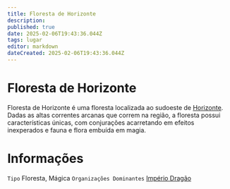 ```yaml
---
title: Floresta de Horizonte
description: 
published: true
date: 2025-02-06T19:43:36.044Z
tags: lugar
editor: markdown
dateCreated: 2025-02-06T19:43:36.044Z
---
```


# Floresta de Horizonte
Floresta de Horizonte é uma floresta localizada ao sudoeste de [Horizonte](/lugares/plano-material/drafeon/sul-de-drafeon/horizonte). Dadas as altas correntes arcanas que correm na região, a floresta possui características únicas, com conjurações acarretando em efeitos inexperados e fauna e flora embuída em magia.

# Informações
`Tipo` Floresta, Mágica
`Organizações Dominantes` [Império Dragão](/faccoes/nacoes/imperio-dragao)